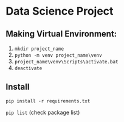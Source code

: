# Data Science Project

## Making Virtual Environment:

1. `mkdir project_name`
2. `python -m venv project_name\venv`
3. `project_name\venv\Scripts\activate.bat`
4. `deactivate`

## Install

`pip install -r requirements.txt`

`pip list` (check package list)
